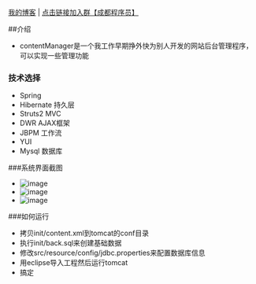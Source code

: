 <a href="http://blog.csdn.net/three_man/" target="_blank">我的博客</a> | <a href="http://url.cn/JEWVPw">点击链接加入群【成都程序员】</a>

##介绍
* contentManager是一个我工作早期挣外快为别人开发的网站后台管理程序，可以实现一些管理功能


### 技术选择
* Spring   
* Hibernate   持久层
* Struts2    MVC
* DWR   AJAX框架
* JBPM 工作流
* YUI
* Mysql 数据库

###系统界面截图
* ![image](https://raw.githubusercontent.com/wangzijian777/contentManager/master/content/init/index.png)
* ![image](https://raw.githubusercontent.com/wangzijian777/contentManager/master/content/init/list.png)
* ![image](https://raw.githubusercontent.com/wangzijian777/contentManager/master/content/init/tree.png)

###如何运行
* 拷贝init/content.xml到tomcat的conf目录
* 执行init/back.sql来创建基础数据
* 修改src/resource/config/jdbc.properties来配置数据库信息
* 用eclipse导入工程然后运行tomcat
* 搞定
